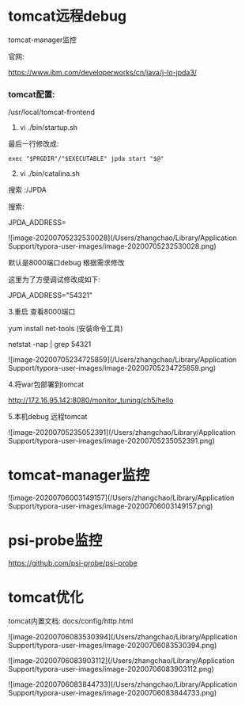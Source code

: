 # tomcat远程debug



tomcat-manager监控



官网:

https://www.ibm.com/developerworks/cn/java/j-lo-jpda3/



### tomcat配置:

/usr/local/tomcat-frontend

1. vi ./bin/startup.sh

最后一行修改成:

```
exec "$PRGDIR"/"$EXECUTABLE" jpda start "$@"
```

2. vi ./bin/catalina.sh 

搜索  :/JPDA

搜索:

 JPDA_ADDRESS=

![image-20200705232530028](/Users/zhangchao/Library/Application Support/typora-user-images/image-20200705232530028.png)

默认是8000端口debug  根据需求修改

这里为了方便调试修改成如下:

 JPDA_ADDRESS="54321"

3.重启  查看8000端口

yum install net-tools  (安装命令工具)

 netstat -nap | grep 54321

![image-20200705234725859](/Users/zhangchao/Library/Application Support/typora-user-images/image-20200705234725859.png)



4.将war包部署到tomcat

http://172.16.95.142:8080/monitor_tuning/ch5/hello

5.本机debug 远程tomcat

![image-20200705235052391](/Users/zhangchao/Library/Application Support/typora-user-images/image-20200705235052391.png)





# tomcat-manager监控

![image-20200706003149157](/Users/zhangchao/Library/Application Support/typora-user-images/image-20200706003149157.png)





# psi-probe监控



https://github.com/psi-probe/psi-probe





# tomcat优化

tomcat内置文档: docs/config/http.html

![image-20200706083530394](/Users/zhangchao/Library/Application Support/typora-user-images/image-20200706083530394.png)



![image-20200706083903112](/Users/zhangchao/Library/Application Support/typora-user-images/image-20200706083903112.png)

![image-20200706083844733](/Users/zhangchao/Library/Application Support/typora-user-images/image-20200706083844733.png)













